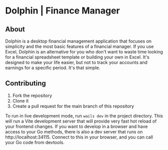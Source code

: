 # Dolphin | Finance Manager

## About

Dolphin is a desktop financial management application that focuses on simplicity and the most basic features of a financial manager. If you use Excel, Dolphin is an alternative for you who don't want to waste time looking for a financial spreadsheet template or building your own in Excel. It's designed to make your life easier, but not to track your accounts and earnings for a specific period. It's that simple.

## Contributing

1. Fork the repository
2.  Clone it
3.   Create a pull request for the main branch of this repository

To run in live development mode, run `wails dev` in the project directory. This will run a Vite development
server that will provide very fast hot reload of your frontend changes. If you want to develop in a browser
and have access to your Go methods, there is also a dev server that runs on http://localhost:34115. Connect
to this in your browser, and you can call your Go code from devtools.
